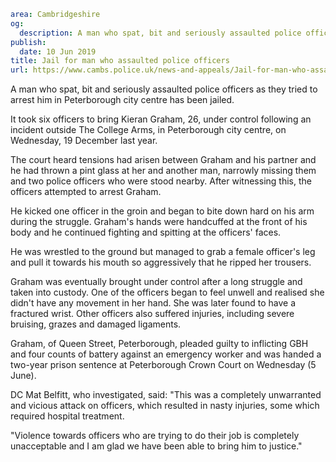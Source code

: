 ```yaml
area: Cambridgeshire
og:
  description: A man who spat, bit and seriously assaulted police officers as they tried to arrest him in Peterborough city centre has been jailed.
publish:
  date: 10 Jun 2019
title: Jail for man who assaulted police officers
url: https://www.cambs.police.uk/news-and-appeals/Jail-for-man-who-assaulted-officers
```

A man who spat, bit and seriously assaulted police officers as they tried to arrest him in Peterborough city centre has been jailed.

It took six officers to bring Kieran Graham, 26, under control following an incident outside The College Arms, in Peterborough city centre, on Wednesday, 19 December last year.

The court heard tensions had arisen between Graham and his partner and he had thrown a pint glass at her and another man, narrowly missing them and two police officers who were stood nearby. After witnessing this, the officers attempted to arrest Graham.

He kicked one officer in the groin and began to bite down hard on his arm during the struggle. Graham's hands were handcuffed at the front of his body and he continued fighting and spitting at the officers' faces.

He was wrestled to the ground but managed to grab a female officer's leg and pull it towards his mouth so aggressively that he ripped her trousers.

Graham was eventually brought under control after a long struggle and taken into custody. One of the officers began to feel unwell and realised she didn't have any movement in her hand. She was later found to have a fractured wrist. Other officers also suffered injuries, including severe bruising, grazes and damaged ligaments.

Graham, of Queen Street, Peterborough, pleaded guilty to inflicting GBH and four counts of battery against an emergency worker and was handed a two-year prison sentence at Peterborough Crown Court on Wednesday (5 June).

DC Mat Belfitt, who investigated, said: "This was a completely unwarranted and vicious attack on officers, which resulted in nasty injuries, some which required hospital treatment.

"Violence towards officers who are trying to do their job is completely unacceptable and I am glad we have been able to bring him to justice."
